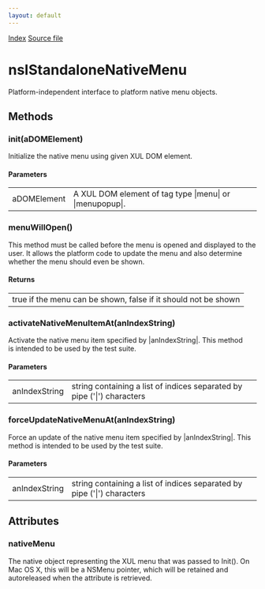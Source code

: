 ```yaml
---
layout: default
---
```

<div id='links'><a href="../index.html">Index</a>
<a href="http://dxr.mozilla.org/mozilla-central/source/widget/nsIStandaloneNativeMenu.idl">Source file</a>
</div>

# nsIStandaloneNativeMenu #
  
Platform-independent interface to platform native menu objects.  
  

## Methods ##

### init(aDOMElement) ###
  
Initialize the native menu using given XUL DOM element.  
  
  

#### Parameters ####

<table>

<tr>
<td>aDOMElement</td>
<td>A XUL DOM element of tag type |menu| or |menupopup|.  
</td>
</tr>

</table>

### menuWillOpen() ###
  
This method must be called before the menu is opened and displayed to the  
user. It allows the platform code to update the menu and also determine  
whether the menu should even be shown.  
  
  

#### Returns ####

<table>

<tr>
<td>true if the menu can be shown, false if it should not be shown  
</td>
</tr>

</table>

### activateNativeMenuItemAt(anIndexString) ###
  
Activate the native menu item specified by |anIndexString|. This method  
is intended to be used by the test suite.  
  
  

#### Parameters ####

<table>

<tr>
<td>anIndexString</td>
<td>string containing a list of indices separated by  
       pipe ('|') characters  
</td>
</tr>

</table>

### forceUpdateNativeMenuAt(anIndexString) ###
  
Force an update of the native menu item specified by |anIndexString|. This  
method is intended to be used by the test suite.  
  
  

#### Parameters ####

<table>

<tr>
<td>anIndexString</td>
<td>string containing a list of indices separated by  
       pipe ('|') characters  
</td>
</tr>

</table>

## Attributes ##

### nativeMenu ###
  
The native object representing the XUL menu that was passed to Init(). On  
Mac OS X, this will be a NSMenu pointer, which will be retained and  
autoreleased when the attribute is retrieved.  
  
